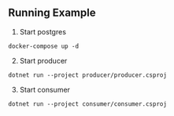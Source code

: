 ## Running Example

1. Start postgres

```
docker-compose up -d
```

2. Start producer

```
dotnet run --project producer/producer.csproj
```

3. Start consumer

```
dotnet run --project consumer/consumer.csproj
```

